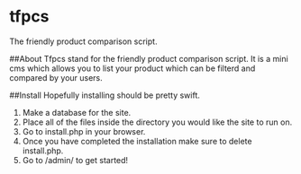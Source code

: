 # tfpcs
The friendly product comparison script.

##About
Tfpcs stand for the friendly product comparison script. It is a mini cms which allows you to list your product which can be filterd and 
compared by your users.

##Install
Hopefully installing should be pretty swift.

1) Make a database for the site.  
2) Place all of the files inside the directory you would like the site to run on.  
3) Go to install.php in your browser.  
4) Once you have completed the installation make sure to delete install.php.  
5) Go to /admin/ to get started!  
